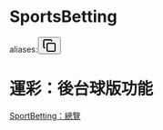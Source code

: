 # SportsBetting

aliases<span class="token punctuation">:</span></code><button class="copy-code-button"><svg xmlns="http://www.w3.org/2000/svg" width="24" height="24" viewBox="0 0 24 24" fill="none" stroke="currentColor" stroke-width="2" stroke-linecap="round" stroke-linejoin="round" class="svg-icon lucide-copy"><rect x="8" y="8" width="14" height="14" rx="2" ry="2"></rect><path d="M4 16c-1.1 0-2-.9-2-2V4c0-1.1.9-2 2-2h10c1.1 0 2 .9 2 2"></path></svg></button></pre><div class="markdown-preview-sizer markdown-preview-section"><h1 class="page-title heading inline-title" id="運彩：後台球版功能">運彩：後台球版功能</h1><div class="el-p"><p dir="auto"><a data-href="SportBetting：總覽" href="sportbetting：總覽.html" class="internal-link" target="_self" rel="noopener nofollow">SportBetting：總覽</a></p></div><div class="el-ul"><ul>
